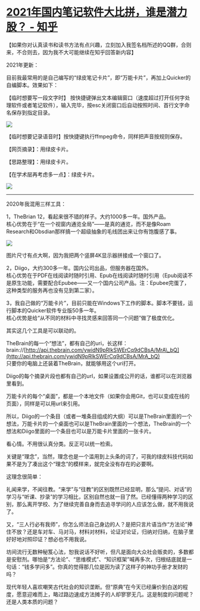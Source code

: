 # [2021年国内笔记软件大比拼，谁是潜力股？ - 知乎](https://www.zhihu.com/question/418866172/answer/1582041629)

【如果你对认真读书和读书方法有点兴趣，立刻加入我签名档所述的QQ群，合则来，不合则去，因为我不大可能继续在知乎回答新内容】

2021年更新：

目前我最常用的是自己编写的“绿皮笔记卡片”，即“万能卡片”，再加上Quicker的自编脚本。效果如下：

【临时想要写一段文字时】 按快捷键弹出文本编辑窗口（速度超过打开任何字处理软件或者笔记软件），输入完毕，按esc关闭窗口后自动按照时间、首行文字命名保存到指定目录。

![](https://pic2.zhimg.com/50/v2-7200f1710f9fc780fdce7f1b88c629c9_720w.jpg?source=1940ef5c)

【临时想要记录语音时】按快捷键执行ffmpeg命令，同样把声音按规则保存。

【网页摘录】：用绿皮卡片。

【思路整理】：用绿皮卡片。

【在学术层再考虑多一点】：绿皮卡片。

![](https://pic3.zhimg.com/50/v2-579aeaec179cbaa203e0bd5cb83f0b24_720w.jpg?source=1940ef5c)

___

2020年我混用三样工具：

1，TheBrian 12，看起来很不错的样子。大约1000多一年。国外产品。  
核心优势在于“在一个视窗内通览全局”——是真的通览，而不是像Roam Research和Obsdian那样搞一个超级抽象的毛线团出来让你有饱腹感了事。

![](https://pic1.zhimg.com/50/v2-c57f8f08e762749df323b1ba2eac66da_720w.jpg?source=1940ef5c)

图片尺寸有点大啊，因为我把两个竖屏4K显示器拼接成一个窗口了。

2，Diigo，大约300多一年。国内公司出品，但服务器在国外。  
核心优势在于PDF在线阅读时随时引用、Epub在线阅读时随时引用（Epub阅读不是原生功能，需要配合Epubee——又一个国内公司产品。注：Epubee完蛋了，这种类型的服务再也没有见到第二家）。

3，我自己做的“万能卡片”，目前只能在Windows下工作的脚本。脚本不要钱，运行脚本的Quicker软件专业版50多一年。  
核心优势是给“从不同的材料中寻找灵感来回答同一个问题”做了极度优化。

其实这几个工具是可以联动的。

TheBrain的每一个“想法”，都有自己的uri，长这样：brain://[http://api.thebrain.com/ywidN9pRlkSWErCq9dCBsA/MrA\_bQ](http://api.thebrain.com/ywidN9pRlkSWErCq9dCBsA/MrA_bQ)  
只要你的电脑上还装着TheBrain，就能够用这个uri打开。

Diigo的每个摘录片段也都有自己的url，如果设置成公开的话，谁都可以在浏览器里看到。

万能卡片的每个“桌面”，都是一个本地文件（如果你会用Git，也可以变成在线的页面），同样是可以用url来引用。

所以，Diigo的一个条目（或者一堆条目组成的大纲）可以是TheBrain里面的一个想法，万能卡片的一个桌面也可以是TheBrain里面的一个想法，TheBrain的一个想法和Diigo里面的一个条目也可以是万能卡片里面的一张卡片。

看心情。不用很认真分类。反正可以统一检索。

关键是“理念”，当然，理念也是一个滥用到上头条的词了，可我的绿皮科技代码如果不是为了凑出这个“理念”的模样来，就完全没有存在的必要啊。

这理念很简单：

礼闻来学，不闻往教。“来学”与“往教”的区别既然已经显明，那么“提问、对话”的学习与“听课、抄录”的学习相比，区别自然也就一目了然。已经懂得两种学习的区别，那么离开学校、为了继续完善自身而去追寻学问的人应该怎么做，就不用我说了。

又，“三人行必有我师”，你怎么师法自己身边的人？是把只言片语当作“方法论”捧住不放？还是车对车、马对马，材料对材料，论证对论证，归纳对归纳，在脑子里好好地对照印证？想必也不用我说。

坊间流行无数种秘笈心法，恕我说话不好听，但凡是面向大众社会贩卖的，多数都是安慰剂。哪怕是“方法论”、“思维模式”、“知识框架”喊再多次，归根结底就是一句话：“钱多学问多”。你真的觉得那几位是因为读了这样子的神功手册才发财的吗？

现代年轻人喜欢嘲笑古代社会的知识垄断。但“原典”在今天已经廉价到白送的程度，愿意迎难而上，略过路边速成方法摊子的人却寥寥无几。这是制度的问题呢？还是人类本质的问题？

